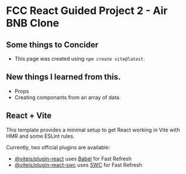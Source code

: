 # FCC React Guided Project 2 - Air BNB Clone

<!-- <p align="center">
    <img src="screenshot.png">
</p> -->

## Some things to Concider

- This page was created using `npm create vite@latest`.

## New things I learned from this.

- Props
- Creating componants from an array of data.

## React + Vite

This template provides a minimal setup to get React working in Vite with HMR and some ESLint rules.

Currently, two official plugins are available:

- [@vitejs/plugin-react](https://github.com/vitejs/vite-plugin-react/blob/main/packages/plugin-react/README.md) uses [Babel](https://babeljs.io/) for Fast Refresh
- [@vitejs/plugin-react-swc](https://github.com/vitejs/vite-plugin-react-swc) uses [SWC](https://swc.rs/) for Fast Refresh
